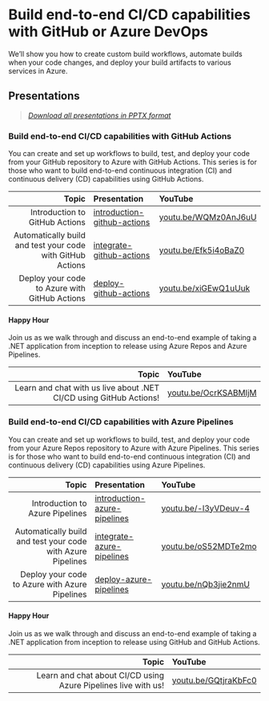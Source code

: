 # Build end-to-end CI/CD capabilities with GitHub or Azure DevOps

We’ll show you how to create custom build workflows, automate builds when your code changes, and deploy your build artifacts to various services in Azure.

## Presentations

> *[Download all presentations in PPTX format](../../releases/latest)*

### Build end-to-end CI/CD capabilities with GitHub Actions

You can create and set up workflows to build, test, and deploy your code from your GitHub repository to Azure with GitHub Actions. This series is for those who want to build end-to-end continuous integration (CI) and continuous delivery (CD) capabilities using GitHub Actions.

| Topic | Presentation | YouTube |
| ---: | :--- | :--- |
| Introduction to GitHub Actions | [introduction-github-actions](presentations/introduction-github-actions.md) | [youtu.be/WQMz0AnJ6uU](https://youtu.be/WQMz0AnJ6uU) |
| Automatically build and test your code with GitHub Actions | [integrate-github-actions](presentations/integrate-github-actions.md) | [youtu.be/Efk5i4oBaZ0](https://youtu.be/Efk5i4oBaZ0) |
| Deploy your code to Azure with GitHub Actions | [deploy-github-actions](presentations/deploy-github-actions.md) | [youtu.be/xiGEwQ1uUuk](https://youtu.be/xiGEwQ1uUuk) |

#### Happy Hour

Join us as we walk through and discuss an end-to-end example of taking a .NET application from inception to release using Azure Repos and Azure Pipelines.

| Topic | YouTube |
| ---: | :--- |
| Learn and chat with us live about .NET CI/CD using GitHub Actions! | [youtu.be/OcrKSABMljM](https://youtu.be/OcrKSABMljM) |

### Build end-to-end CI/CD capabilities with Azure Pipelines

You can create and set up workflows to build, test, and deploy your code from your Azure Repos repository to Azure with Azure Pipelines. This series is for those who want to build end-to-end continuous integration (CI) and continuous delivery (CD) capabilities using Azure Pipelines.

| Topic | Presentation | YouTube |
| ---: | :--- | :--- |
| Introduction to Azure Pipelines | [introduction-azure-pipelines](presentations/introduction-azure-pipelines.md) | [youtu.be/-l3yVDeuv-4](https://youtu.be/-l3yVDeuv-4) |
| Automatically build and test your code with Azure Pipelines | [integrate-azure-pipelines](presentations/integrate-azure-pipelines.md) | [youtu.be/oS52MDTe2mo](https://youtu.be/oS52MDTe2mo) |
| Deploy your code to Azure with Azure Pipelines | [deploy-azure-pipelines](presentations/deploy-azure-pipelines.md) | [youtu.be/nQb3jie2nmU](https://youtu.be/nQb3jie2nmU) |

#### Happy Hour

Join us as we walk through and discuss an end-to-end example of taking a .NET application from inception to release using GitHub and GitHub Actions.

| Topic | YouTube |
| ---: | :--- |
| Learn and chat about CI/CD using Azure Pipelines live with us! | [youtu.be/GQtjraKbFc0](https://youtu.be/GQtjraKbFc0) |
